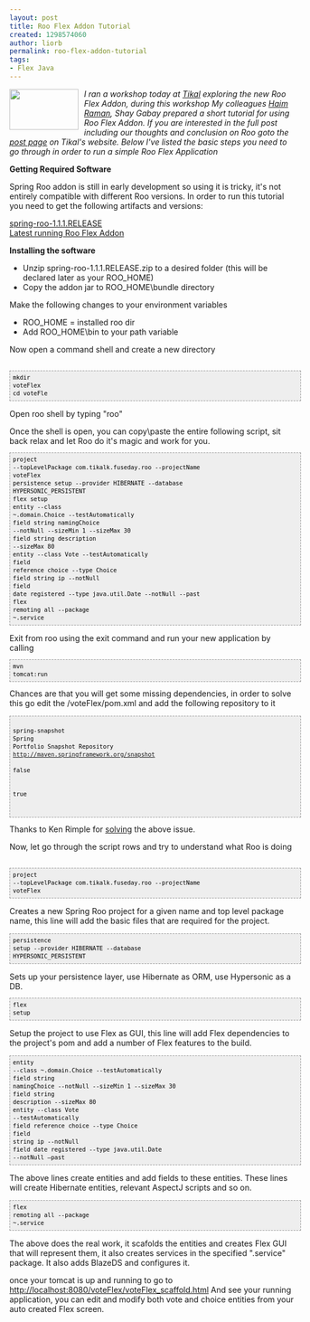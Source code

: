 ```yaml
---
layout: post
title: Roo Flex Addon Tutorial
created: 1298574060
author: liorb
permalink: roo-flex-addon-tutorial
tags:
- Flex Java
---
```

<a onblur="try {parent.deselectBloggerImageGracefully();} catch(e) {}" href="http://1.bp.blogspot.com/-GjaUtX5QqtQ/TWa0b7ulPUI/AAAAAAAAAL4/EEX_bksS17Y/s1600/spring-roo.jpg"><img style="float: left; margin: 0pt 10px 10px 0pt; cursor: pointer; width: 122px; height: 72px;" src="http://1.bp.blogspot.com/-GjaUtX5QqtQ/TWa0b7ulPUI/AAAAAAAAAL4/EEX_bksS17Y/s400/spring-roo.jpg" alt="" id="BLOGGER_PHOTO_ID_5577343580527476034" border="0" /></a><span style="font-style: italic;">I ran a workshop today at <a href="http://www.tikalk.com/">Tikal</a> exploring the new Roo Flex Addon, during this workshop My colleagues </span><em style="font-style: italic;"> <a href="http://www.tikalk.com/users/haim">Haim Raman</a>, Shay Gabay </em><span style="font-style: italic;">prepared a short tutorial for using Roo Flex Addon. If you are interested in the full post including our thoughts and conclusion on Roo goto the <a href="http://www.tikalk.com/flex/roo-flex-addon-tutorial">post page</a> on Tikal's website.</span> <span style="font-style: italic;">Below  I've listed the basic steps you need to go through in order to run a simple Roo Flex Application</span><br /><p style="margin-bottom: 0in;"><strong>Getting  Required Software</strong></p> <p>Spring Roo addon is still in early  development so using it is tricky, it's not entirely compatible with  different Roo versions. In order to run this tutorial you need to get  the following artifacts and versions:<span style="text-decoration: underline;"><br /></span></p><p><a href="http://s3.amazonaws.com/dist.springframework.org/release/ROO/spring-roo-1.1.1.RELEASE.zip">spring-roo-1.1.1.RELEASE</a><br /><a href="http://maven.springframework.org/snapshot/org/springframework/flex/roo/addon/org.springframework.flex.roo.addon/1.0.0.BUILD-SNAPSHOT/org.springframework.flex.roo.addon-1.0.0.BUILD-20110219.075648-225.jar">Latest running Roo Flex Addon</a><br /><span style="text-decoration: underline;"></span></p><p style="margin-bottom: 0in;"><strong>Installing the software</strong></p> <ul><li>Unzip spring-roo-1.1.1.RELEASE.zip to a desired folder (this will be declared later as your ROO_HOME)</li><li>Copy the addon jar to ROO_HOME\bundle directory</li></ul>  Make the following changes to your environment variables  <ul><li>ROO_HOME = installed roo dir</li><li>Add ROO_HOME\bin to your path variable</li></ul>  <p style="margin-bottom: 0in;">Now open a command shell and create a new directory</p><br /><pre style="font-family: Andale Mono,Lucida Console,Monaco,fixed,monospace; color: rgb(0, 0, 0); background-color: rgb(238, 238, 238); font-size: 12px; border: 1px dashed rgb(153, 153, 153); line-height: 14px; padding: 5px; overflow: auto; width: 100%;"><code>mkdir voteFlex<br />cd voteFle<br /></code></pre> <p style="margin-bottom: 0in;">Open roo shell by typing "roo"</p>  <p style="margin-bottom: 0in;">Once the shell is open, you can  copy\paste the entire following script, sit back relax and let Roo do  it's magic and work for you.</p><pre style="font-family: Andale Mono,Lucida Console,Monaco,fixed,monospace; color: rgb(0, 0, 0); background-color: rgb(238, 238, 238); font-size: 12px; border: 1px dashed rgb(153, 153, 153); line-height: 14px; padding: 5px; overflow: auto; width: 100%;"><code>project --topLevelPackage com.tikalk.fuseday.roo --projectName voteFlex<br />persistence setup --provider HIBERNATE --database HYPERSONIC_PERSISTENT<br />flex setup<br />entity --class ~.domain.Choice --testAutomatically<br />field string namingChoice --notNull --sizeMin 1 --sizeMax 30<br />field string description --sizeMax 80<br />entity --class Vote --testAutomatically<br />field reference choice --type Choice<br />field string ip --notNull<br />field date registered --type java.util.Date --notNull --past<br />flex remoting all --package ~.service<br /></code></pre><p style="margin-bottom: 0in;">Exit from roo using the exit command and run your new application by calling</p><pre style="font-family: Andale Mono,Lucida Console,Monaco,fixed,monospace; color: rgb(0, 0, 0); background-color: rgb(238, 238, 238); font-size: 12px; border: 1px dashed rgb(153, 153, 153); line-height: 14px; padding: 5px; overflow: auto; width: 100%;"><code>mvn tomcat:run<br /></code></pre>Chances are that you will get some missing dependencies, in order to  solve this go edit the /voteFlex/pom.xml and add the following  repository to it<br /><p></p><pre style="font-family: Andale Mono,Lucida Console,Monaco,fixed,monospace; color: rgb(0, 0, 0); background-color: rgb(238, 238, 238); font-size: 12px; border: 1px dashed rgb(153, 153, 153); line-height: 14px; padding: 5px; overflow: auto; width: 100%;"><code><repository><br /><id>spring-snapshot</id><br /><name>Spring Portfolio Snapshot Repository</name><br /><url>http://maven.springframework.org/snapshot</url><br /><releases><br /><enabled>false</enabled><br /></releases><br /><snapshots><br /><enabled>true</enabled><br /></snapshots><br /></repository><br /></code></pre>Thanks to Ken Rimple for <a href="http://java.dzone.com/news/roo-flex-add-alive?utm_source=am6_feedtweet&utm_medium=twitter&utm_campaign=toya256ForRSS" _fcksavedurl="http://java.dzone.com/news/roo-flex-add-alive?utm_source=am6_feedtweet&utm_medium=twitter&utm_campaign=toya256ForRSS">solving</a> the above issue.<br /><p style="margin-bottom: 0in;">Now, let go through the script rows and try to understand what Roo is doing</p><br /><pre style="font-family: Andale Mono,Lucida Console,Monaco,fixed,monospace; color: rgb(0, 0, 0); background-color: rgb(238, 238, 238); font-size: 12px; border: 1px dashed rgb(153, 153, 153); line-height: 14px; padding: 5px; overflow: auto; width: 100%;"><code>project --topLevelPackage com.tikalk.fuseday.roo --projectName voteFlex<br /></code></pre><p style="margin-bottom: 0in;">Creates a new Spring Roo project for a  given name and top level package name,  this line will add the basic  files that are required for the project.</p> <p style="margin-bottom: 0in;"> </p><pre style="font-family: Andale Mono,Lucida Console,Monaco,fixed,monospace; color: rgb(0, 0, 0); background-color: rgb(238, 238, 238); font-size: 12px; border: 1px dashed rgb(153, 153, 153); line-height: 14px; padding: 5px; overflow: auto; width: 100%;"><code>persistence setup --provider HIBERNATE --database HYPERSONIC_PERSISTENT<br /></code></pre><p style="margin-bottom: 0in;">Sets up your persistence layer, use Hibernate as ORM, use Hypersonic as a DB.</p><pre style="font-family: Andale Mono,Lucida Console,Monaco,fixed,monospace; color: rgb(0, 0, 0); background-color: rgb(238, 238, 238); font-size: 12px; border: 1px dashed rgb(153, 153, 153); line-height: 14px; padding: 5px; overflow: auto; width: 100%;"><code>flex setup<br /></code></pre><p style="margin-bottom: 0in;">Setup the project to use Flex as GUI,  this line will add Flex dependencies to the project's pom and add a  number of Flex features to the build.</p> <p style="margin-bottom: 0in;"> </p><pre style="font-family: Andale Mono, Lucida Console, Monaco, fixed, monospace; color: #000000; background-color: #eee;font-size: 12px;border: 1px dashed #999999;line-height: 14px;padding: 5px; overflow: auto; width: 100%"><code>entity --class ~.domain.Choice --testAutomatically<br />field string namingChoice --notNull --sizeMin 1 --sizeMax 30<br />field string description --sizeMax 80<br />entity --class Vote --testAutomatically<br />field reference choice --type Choice<br />field string ip --notNull<br />field date registered --type java.util.Date --notNull –past<br /></code></pre><p style="margin-bottom: 0in;"> </p> <p style="margin-bottom: 0in;">The above lines create entities and add  fields to these entities. These lines will create Hibernate entities,  relevant AspectJ scripts and so on.</p> <p style="margin-bottom: 0in;"> </p><pre style="font-family: Andale Mono, Lucida Console, Monaco, fixed, monospace; color: #000000; background-color: #eee;font-size: 12px;border: 1px dashed #999999;line-height: 14px;padding: 5px; overflow: auto; width: 100%"><code>flex remoting all --package ~.service<br /></code></pre><p style="margin-bottom: 0in;"> </p> <p style="margin-bottom: 0in;">The above does the real work, it scafolds  the entities and creates Flex GUI that will represent them, it also  creates services in the specified ".service" package. It also adds  BlazeDS and configures it.</p> <p style="margin-bottom: 0in;">once your tomcat is up and running to go to <a href="http://localhost:8080/voteFlex/voteFlex_scaffold.html" _fcksavedurl="http://localhost:8080/voteFlex/voteFlex_scaffold.html">http://localhost:8080/voteFlex/voteFlex_scaffold.html</a> And see your running application, you can edit and modify both vote and choice entities from your auto created Flex screen.</p>
